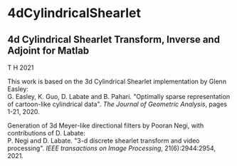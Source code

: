 # 4dCylindricalShearlet
## 4d Cylindrical Shearlet Transform, Inverse and Adjoint for Matlab
T H   2021

This work is based on the 3d Cylindrical Shearlet implementation by Glenn Easley:  
G. Easley, K. Guo, D. Labate and B. Pahari. "Optimally sparse representation of cartoon-like cylindrical data". *The Journal of Geometric Analysis*, pages 1-21, 2020.

Generation of 3d Meyer-like directional filters by Pooran Negi, with contributions of D. Labate:  
P. Negi and D. Labate. "3-d discrete shearlet transform and video processing". *IEEE transactions on Image Processing*, 21(6):2944:2954, 2021.